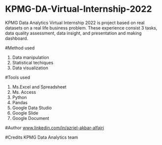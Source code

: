 # KPMG-DA-Virtual-Internship-2022
KPMG Data Analytics Virtual Internship 2022 is project based on real datasets on a real life business problem. These experience consist 3 tasks, data quality assessment, 
data insight, and presentation and making dashboard.

#Method used
1. Data manipulation
2. Statistical techiques
3. Data visualization

#Tools used
1. Ms.Excel and Spreadsheet
2. Ms. Access
3. Python
4. Pandas
5. Google Data Studio
6. Google Slide
7. Google Document

#Author
www.linkedin.com/in/azriel-akbar-alfajri

#Credits
KPMG Data Analytics team
